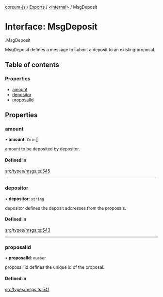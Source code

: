 [coreum-js](../README.md) / [Exports](../modules.md) / [<internal\>](../modules/internal_.md) / MsgDeposit

# Interface: MsgDeposit

[<internal>](../modules/internal_.md).MsgDeposit

MsgDeposit defines a message to submit a deposit to an existing proposal.

## Table of contents

### Properties

- [amount](internal_.MsgDeposit.md#amount)
- [depositor](internal_.MsgDeposit.md#depositor)
- [proposalId](internal_.MsgDeposit.md#proposalid)

## Properties

### amount

• **amount**: `Coin`[]

amount to be deposited by depositor.

#### Defined in

[src/types/msgs.ts:545](https://github.com/PyramydLabs/coreum-js/blob/37d165f/src/types/msgs.ts#L545)

___

### depositor

• **depositor**: `string`

depositor defines the deposit addresses from the proposals.

#### Defined in

[src/types/msgs.ts:543](https://github.com/PyramydLabs/coreum-js/blob/37d165f/src/types/msgs.ts#L543)

___

### proposalId

• **proposalId**: `number`

proposal_id defines the unique id of the proposal.

#### Defined in

[src/types/msgs.ts:541](https://github.com/PyramydLabs/coreum-js/blob/37d165f/src/types/msgs.ts#L541)
